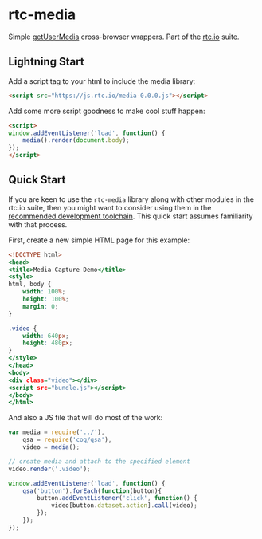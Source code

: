 # rtc-media

Simple [getUserMedia](http://dev.w3.org/2011/webrtc/editor/getusermedia.html) cross-browser wrappers.  Part of the [rtc.io](http://rtc.io/) suite.

## Lightning Start

Add a script tag to your html to include the media library:

```html
<script src="https://js.rtc.io/media-0.0.0.js"></script>
```

Add some more script goodness to make cool stuff happen:

```html
<script>
window.addEventListener('load', function() {
	media().render(document.body);
});
</script>
```

## Quick Start

If you are keen to use the `rtc-media` library along with other modules in the rtc.io suite, then you might want to consider using them in the [recommended development toolchain](http://docs.rtc.io/development-toolchain).  This quick start assumes familiarity with that process.

First, create a new simple HTML page for this example:

```html:demo/index.html
<!DOCTYPE html>
<head>
<title>Media Capture Demo</title>
<style>
html, body {
    width: 100%;
    height: 100%;
    margin: 0;
}

.video {
    width: 640px;
    height: 480px;
}
</style>
</head>
<body>
<div class="video"></div>
<script src="bundle.js"></script>
</body>
</html>
```

And also a JS file that will do most of the work:

```js:demo/index.js
var media = require('../'),
	qsa = require('cog/qsa'),
    video = media();

// create media and attach to the specified element
video.render('.video');

window.addEventListener('load', function() {
	qsa('button').forEach(function(button){ 
		button.addEventListener('click', function() {
			video[button.dataset.action].call(video);
		});
	});
});
``` 
